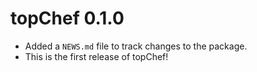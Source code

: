 # topChef 0.1.0

* Added a `NEWS.md` file to track changes to the package.
* This is the first release of topChef!

